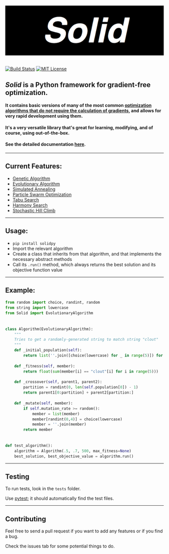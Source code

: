 <div align="center">
    <img src="logo.png"></img>
</div>

<br>

[![Build Status](https://travis-ci.org/100/Solid.svg?branch=master)](https://travis-ci.org/100/Solid)
[![MIT License](https://img.shields.io/dub/l/vibe-d.svg)](https://github.com/100/Cranium/blob/master/LICENSE)

## *Solid* is a Python framework for gradient-free optimization.

#### It contains basic versions of many of the most common [optimization algorithms that do not require the calculation of gradients](https://en.wikipedia.org/wiki/Derivative-free_optimization), and allows for very rapid development using them.

#### It's a very versatile library that's great for learning, modifying, and of course, using out-of-the-box.

#### See the detailed documentation [here](https://100.github.io/Solid/).

<hr>

## Current Features:
* [Genetic Algorithm](https://github.com/100/Solid/blob/master/Solid/GeneticAlgorithm.py)
* [Evolutionary Algorithm](https://github.com/100/Solid/blob/master/Solid/EvolutionaryAlgorithm.py)
* [Simulated Annealing](https://github.com/100/Solid/blob/master/Solid/SimulatedAnnealing.py)
* [Particle Swarm Optimization](https://github.com/100/Solid/blob/master/Solid/ParticleSwarm.py)
* [Tabu Search](https://github.com/100/Solid/blob/master/Solid/TabuSearch.py)
* [Harmony Search](https://github.com/100/Solid/blob/master/Solid/HarmonySearch.py)
* [Stochastic Hill Climb](https://github.com/100/Solid/blob/master/Solid/StochasticHillClimb.py)

<hr>

## Usage:
* ```pip install solidpy``` 
* Import the relevant algorithm
* Create a class that inherits from that algorithm, and that implements the necessary abstract methods
* Call its ```.run()``` method, which always returns the best solution and its objective function value

<hr>

## Example:

```python
from random import choice, randint, random
from string import lowercase
from Solid import EvolutionaryAlgorithm


class Algorithm(EvolutionaryAlgorithm):
    """
    Tries to get a randomly-generated string to match string "clout"
    """
    def _initial_population(self):
        return list(''.join([choice(lowercase) for _ in range(5)]) for _ in range(50))

    def _fitness(self, member):
        return float(sum(member[i] == "clout"[i] for i in range(5)))

    def _crossover(self, parent1, parent2):
        partition = randint(0, len(self.population[0]) - 1)
        return parent1[0:partition] + parent2[partition:]

    def _mutate(self, member):
        if self.mutation_rate >= random():
            member = list(member)
            member[randint(0,4)] = choice(lowercase)
            member = ''.join(member)
        return member


def test_algorithm():
    algorithm = Algorithm(.5, .7, 500, max_fitness=None)
    best_solution, best_objective_value = algorithm.run()

```

<hr>

## Testing

To run tests, look in the ```tests``` folder. 

Use [pytest](https://docs.pytest.org/en/latest/); it should automatically find the test files. 

<hr>

## Contributing

Feel free to send a pull request if you want to add any features or if you find a bug.

Check the issues tab for some potential things to do.

